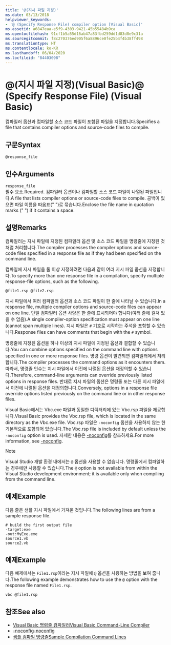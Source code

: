 ```yaml
---
title: '@(지시 파일 지정)'
ms.date: 03/13/2018
helpviewer_keywords:
- '@ (Specify Response File) compiler option [Visual Basic]'
ms.assetid: a6847eaa-e5f9-4303-9421-45b55484b9ca
ms.openlocfilehash: 91cf1b5a55d16ab47a83fbd259dd1d83d8e9c31a
ms.sourcegitcommit: f8c270376ed905f6a8896ce0fe25b4f4b38ff498
ms.translationtype: HT
ms.contentlocale: ko-KR
ms.lasthandoff: 06/04/2020
ms.locfileid: "84403098"
---
```

# <a name="-specify-response-file-visual-basic"></a><span data-ttu-id="b58f7-102">@(지시 파일 지정)(Visual Basic)</span><span class="sxs-lookup"><span data-stu-id="b58f7-102">@ (Specify Response File) (Visual Basic)</span></span>

<span data-ttu-id="b58f7-103">컴파일러 옵션과 컴파일할 소스 코드 파일이 포함된 파일을 지정합니다.</span><span class="sxs-lookup"><span data-stu-id="b58f7-103">Specifies a file that contains compiler options and source-code files to compile.</span></span>

## <a name="syntax"></a><span data-ttu-id="b58f7-104">구문</span><span class="sxs-lookup"><span data-stu-id="b58f7-104">Syntax</span></span>

```console
@response_file
```

## <a name="arguments"></a><span data-ttu-id="b58f7-105">인수</span><span class="sxs-lookup"><span data-stu-id="b58f7-105">Arguments</span></span>

`response_file`  
<span data-ttu-id="b58f7-106">필수 요소.</span><span class="sxs-lookup"><span data-stu-id="b58f7-106">Required.</span></span> <span data-ttu-id="b58f7-107">컴파일러 옵션이나 컴파일할 소스 코드 파일이 나열된 파일입니다.</span><span class="sxs-lookup"><span data-stu-id="b58f7-107">A file that lists compiler options or source-code files to compile.</span></span> <span data-ttu-id="b58f7-108">공백이 있으면 파일 이름을 따옴표(" ")로 묶습니다.</span><span class="sxs-lookup"><span data-stu-id="b58f7-108">Enclose the file name in quotation marks (" ") if it contains a space.</span></span>

## <a name="remarks"></a><span data-ttu-id="b58f7-109">설명</span><span class="sxs-lookup"><span data-stu-id="b58f7-109">Remarks</span></span>

<span data-ttu-id="b58f7-110">컴파일러는 지시 파일에 지정된 컴파일러 옵션 및 소스 코드 파일을 명령줄에 지정된 것처럼 처리합니다.</span><span class="sxs-lookup"><span data-stu-id="b58f7-110">The compiler processes the compiler options and source-code files specified in a response file as if they had been specified on the command line.</span></span>

<span data-ttu-id="b58f7-111">컴파일에 지시 파일을 둘 이상 지정하려면 다음과 같이 여러 지시 파일 옵션을 지정합니다.</span><span class="sxs-lookup"><span data-stu-id="b58f7-111">To specify more than one response file in a compilation, specify multiple response-file options, such as the following.</span></span>

```console
@file1.rsp @file2.rsp
```

<span data-ttu-id="b58f7-112">지시 파일에서 여러 컴파일러 옵션과 소스 코드 파일이 한 줄에 나타날 수 있습니다.</span><span class="sxs-lookup"><span data-stu-id="b58f7-112">In a response file, multiple compiler options and source-code files can appear on one line.</span></span> <span data-ttu-id="b58f7-113">단일 컴파일러 옵션 사양은 한 줄에 표시되어야 합니다(여러 줄에 걸쳐 있을 수 없음).</span><span class="sxs-lookup"><span data-stu-id="b58f7-113">A single compiler-option specification must appear on one line (cannot span multiple lines).</span></span> <span data-ttu-id="b58f7-114">지시 파일은 `#` 기호로 시작하는 주석을 포함할 수 있습니다.</span><span class="sxs-lookup"><span data-stu-id="b58f7-114">Response files can have comments that begin with the `#` symbol.</span></span>

<span data-ttu-id="b58f7-115">명령줄에 지정된 옵션을 하나 이상의 지시 파일에 지정된 옵션과 결합할 수 있습니다.</span><span class="sxs-lookup"><span data-stu-id="b58f7-115">You can combine options specified on the command line with options specified in one or more response files.</span></span> <span data-ttu-id="b58f7-116">명령 옵션이 발견되면 컴파일러에서 처리합니다.</span><span class="sxs-lookup"><span data-stu-id="b58f7-116">The compiler processes the command options as it encounters them.</span></span> <span data-ttu-id="b58f7-117">따라서, 명령줄 인수는 지시 파일에서 이전에 나열된 옵션을 재정의할 수 있습니다.</span><span class="sxs-lookup"><span data-stu-id="b58f7-117">Therefore, command-line arguments can override previously listed options in response files.</span></span> <span data-ttu-id="b58f7-118">반대로 지시 파일의 옵션은 명령줄 또는 다른 지시 파일에서 이전에 나열된 옵션을 재정의합니다.</span><span class="sxs-lookup"><span data-stu-id="b58f7-118">Conversely, options in a response file override options listed previously on the command line or in other response files.</span></span>

<span data-ttu-id="b58f7-119">Visual Basic에서는 Vbc.exe 파일과 동일한 디렉터리에 있는 Vbc.rsp 파일을 제공합니다.</span><span class="sxs-lookup"><span data-stu-id="b58f7-119">Visual Basic provides the Vbc.rsp file, which is located in the same directory as the Vbc.exe file.</span></span> <span data-ttu-id="b58f7-120">Vbc.rsp 파일은 `-noconfig` 옵션을 사용하지 않는 한 기본적으로 포함되어 있습니다.</span><span class="sxs-lookup"><span data-stu-id="b58f7-120">The Vbc.rsp file is included by default unless the `-noconfig` option is used.</span></span> <span data-ttu-id="b58f7-121">자세한 내용은 [-noconfig](noconfig.md)를 참조하세요.</span><span class="sxs-lookup"><span data-stu-id="b58f7-121">For more information, see [-noconfig](noconfig.md).</span></span>

> [!NOTE]
> <span data-ttu-id="b58f7-122">Visual Studio 개발 환경 내에서는 `@` 옵션을 사용할 수 없습니다. 명령줄에서 컴파일하는 경우에만 사용할 수 있습니다.</span><span class="sxs-lookup"><span data-stu-id="b58f7-122">The `@` option is not available from within the Visual Studio development environment; it is available only when compiling from the command line.</span></span>

## <a name="example"></a><span data-ttu-id="b58f7-123">예제</span><span class="sxs-lookup"><span data-stu-id="b58f7-123">Example</span></span>

<span data-ttu-id="b58f7-124">다음 줄은 샘플 지시 파일에서 가져온 것입니다.</span><span class="sxs-lookup"><span data-stu-id="b58f7-124">The following lines are from a sample response file.</span></span>

```console
# build the first output file
-target:exe
-out:MyExe.exe
source1.vb
source2.vb
```

## <a name="example"></a><span data-ttu-id="b58f7-125">예제</span><span class="sxs-lookup"><span data-stu-id="b58f7-125">Example</span></span>

<span data-ttu-id="b58f7-126">다음 예제에서는 `File1.rsp`이라는 지시 파일에 `@` 옵션을 사용하는 방법을 보여 줍니다.</span><span class="sxs-lookup"><span data-stu-id="b58f7-126">The following example demonstrates how to use the `@` option with the response file named `File1.rsp`.</span></span>

```console
vbc @file1.rsp
```

## <a name="see-also"></a><span data-ttu-id="b58f7-127">참조</span><span class="sxs-lookup"><span data-stu-id="b58f7-127">See also</span></span>

- [<span data-ttu-id="b58f7-128">Visual Basic 명령줄 컴파일러</span><span class="sxs-lookup"><span data-stu-id="b58f7-128">Visual Basic Command-Line Compiler</span></span>](index.md)
- [<span data-ttu-id="b58f7-129">-noconfig</span><span class="sxs-lookup"><span data-stu-id="b58f7-129">-noconfig</span></span>](noconfig.md)
- [<span data-ttu-id="b58f7-130">샘플 컴파일 명령줄</span><span class="sxs-lookup"><span data-stu-id="b58f7-130">Sample Compilation Command Lines</span></span>](sample-compilation-command-lines.md)
